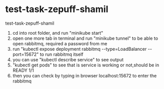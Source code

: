 # test-task-zepuff-shamil
test-task-zepuff-shamil

1) cd into root folder, and run "minikube start"
2) open one more tab in terminal and run "minikube tunnel" to be able to open rabbitmq, required a password from me
3) run "kubectl expose deployment rabbitmq --type=LoadBalancer --port=15672" to run rabbitmq itself
4) you can use "kubectl describe service" to see output
5) "kubectl get pods" to see that is service is working or not,should be in READY 1/1
6) then you can check by typing in browser localhost:15672 to enter the rabbitmq 
